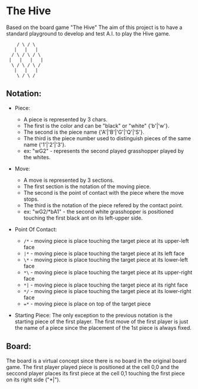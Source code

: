The Hive
========

Based on the board game "The Hive"
The aim of this project is to have a standard playground to develop and test A.I. to play the Hive game.

```
    / \ / \
   |   |   |
  / \ / \ / \
 |   |   |   |
  \ / \ / \ /
   |   |   |
    \ / \ /
```

Notation:
--------

 - Piece:
    * A piece is represented by 3 chars.
    * The first is the color and can be "black" or "white" {'b'|'w'}.
    * The second is the piece name {'A'|'B'|'G'|'Q'|'S'}.
    * The third is the piece number used to distinguish pieces of the same name {'1'|'2'|'3'}.
    * ex: "wG2" - represents the second played grasshopper played by the whites.

 - Move:
    * A move is represented by 3 sections.
    * The first section is the notation of the moving piece.
    * The second is the point of contact with the piece where the move stops.
    * The third is the notation of the piece refered by the contact point.
    * ex: "wG2/*bA1" - the second white grasshopper is positioned touching the first black ant on its left-upper side.

 - Point Of Contact:
    * `/*` - moving piece is place touching the target piece at its upper-left face
    * `|*` - moving piece is place touching the target piece at its left face
    * `\*` - moving piece is place touching the target piece at its lower-left face
    * `*\` - moving piece is place touching the target piece at its upper-right face
    * `*|` - moving piece is place touching the target piece at its right face
    * `*/` - moving piece is place touching the target piece at its lower-right face
    * `=*` - moving piece is place on top of the target piece

 - Starting Piece:
    The only exception to the previous notation is the starting piece of the first player. The first move of the first player is just the name of a piece since the placement of the 1st piece is always fixed.

Board:
-----

The board is a virtual concept since there is no board in the original board game.
The first player played piece is positioned at the cell 0,0 and the seccond player places its first piece at the cell 0,1 touching the first piece on its right side ("*|").
